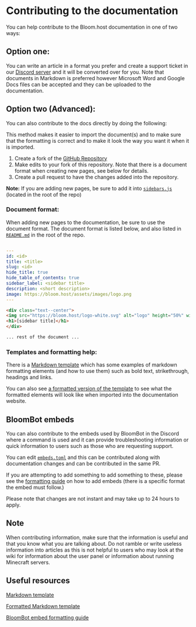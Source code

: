 # Contributing to the documentation

You can help contribute to the Bloom.host documentation in one of two ways:

## Option one:

You can write an article in a format you prefer and create a support ticket in our [Discord server](https://discord.gg/bloom) and it will be converted over for you. Note that documents in Markdown is preferred however Microsoft Word and Google Docs files can be accepted and they can be uploaded to the documentation.

## Option two (Advanced):

You can also contribute to the docs directly by doing the following:

This method makes it easier to import the document(s) and to make sure that the formatting is correct and to make it look the way you want it when it is imported.

1. Create a fork of the [GitHub Repository](https://github.com/Bloom-host/BloomDocs)
2. Make edits to your fork of this repository. Note that there is a document format when creating new pages, see below for details.
3. Create a pull request to have the changes added into the repository.

**Note:** If you are adding new pages, be sure to add it into [`sidebars.js`](/sidebars.js) (located in the root of the repo)

### Document format:
When adding new pages to the documentation, be sure to use the document format.
The document format is listed below, and also listed in [`README.md`](/README.md) in the root of the repo.

```yaml

---
id: <id>
title: <title>
slug: <id>
hide_title: true
hide_table_of_contents: true
sidebar_label: <sidebar title>
description: <short description>
image: https://bloom.host/assets/images/logo.png
---
```
```html
<div class="text--center">
<img src="https://bloom.host/logo-white.svg" alt="logo" height="50%" width="50%"/>
<h1>[sidebar title]</h1>
</div>

... rest of the document ...

```

### Templates and formatting help:

There is a [Markdown template](https://raw.githubusercontent.com/Bloom-host/BloomDocs/master/docs/extras/template.md) which has some examples of markdown formatting elements (and how to use them) such as bold text, strikethrough, headings and links.

You can also see [a formatted version of the template](https://docs.bloom.host/extras/template/) to see what the formatted elements will look like when imported into the documentation website. 

## BloomBot embeds 

You can also contribute to the embeds used by BloomBot in the Discord where a command is used and it can provide troubleshooting information or quick information to users such as those who are requesting support. 

You can edit [`embeds.toml`](/embeds.toml) and this can be contributed along with documentation changes and can be contributed in the same PR.

If you are attempting to add something to add something to these, please see the [formatting guide](https://gist.github.com/NotGeri/cb11552ab7a12e20ab495a20826c341f) on how to add embeds (there is a specific format the embed must follow.)

Please note that changes are not instant and may take up to 24 hours to apply.

## Note

When contributing information, make sure that the information is useful and that you know what you are talking about. Do not ramble or write useless information into articles as this is not helpful to users who may look at the wiki for information about the user panel or information about running Minecraft servers.

## Useful resources
[Markdown template](https://raw.githubusercontent.com/Bloom-host/BloomDocs/master/docs/extras/template.md)

[Formatted Markdown template](https://docs.bloom.host/extras/template/)

[BloomBot embed formatting guide](https://gist.github.com/NotGeri/cb11552ab7a12e20ab495a20826c341f)

